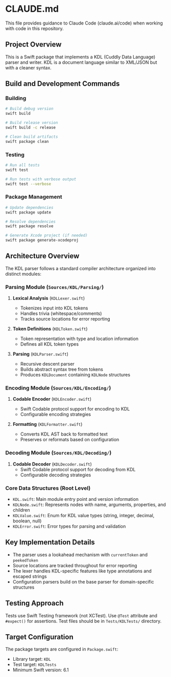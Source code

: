 # CLAUDE.md

This file provides guidance to Claude Code (claude.ai/code) when working with code in this repository.

## Project Overview

This is a Swift package that implements a KDL (Cuddly Data Language) parser and writer. KDL is a document language similar to XML/JSON but with a cleaner syntax.

## Build and Development Commands

### Building
```bash
# Build debug version
swift build

# Build release version
swift build -c release

# Clean build artifacts
swift package clean
```

### Testing
```bash
# Run all tests
swift test

# Run tests with verbose output
swift test --verbose
```

### Package Management
```bash
# Update dependencies
swift package update

# Resolve dependencies
swift package resolve

# Generate Xcode project (if needed)
swift package generate-xcodeproj
```

## Architecture Overview

The KDL parser follows a standard compiler architecture organized into distinct modules:

### Parsing Module (`Sources/KDL/Parsing/`)
1. **Lexical Analysis** (`KDLLexer.swift`)
   - Tokenizes input into KDL tokens
   - Handles trivia (whitespace/comments)
   - Tracks source locations for error reporting

2. **Token Definitions** (`KDLToken.swift`)
   - Token representation with type and location information
   - Defines all KDL token types

3. **Parsing** (`KDLParser.swift`)
   - Recursive descent parser
   - Builds abstract syntax tree from tokens
   - Produces `KDLDocument` containing `KDLNode` structures

### Encoding Module (`Sources/KDL/Encoding/`)
1. **Codable Encoder** (`KDLEncoder.swift`)
   - Swift Codable protocol support for encoding to KDL
   - Configurable encoding strategies

2. **Formatting** (`KDLFormatter.swift`)
   - Converts KDL AST back to formatted text
   - Preserves or reformats based on configuration

### Decoding Module (`Sources/KDL/Decoding/`)
1. **Codable Decoder** (`KDLDecoder.swift`)
   - Swift Codable protocol support for decoding from KDL
   - Configurable decoding strategies

### Core Data Structures (Root Level)
- `KDL.swift`: Main module entry point and version information
- `KDLNode.swift`: Represents nodes with name, arguments, properties, and children
- `KDLValue.swift`: Enum for KDL value types (string, integer, decimal, boolean, null)
- `KDLError.swift`: Error types for parsing and validation

## Key Implementation Details

- The parser uses a lookahead mechanism with `currentToken` and `peekedToken`
- Source locations are tracked throughout for error reporting
- The lexer handles KDL-specific features like type annotations and escaped strings
- Configuration parsers build on the base parser for domain-specific structures

## Testing Approach

Tests use Swift Testing framework (not XCTest). Use `@Test` attribute and `#expect()` for assertions. Test files should be in `Tests/KDLTests/` directory.

## Target Configuration

The package targets are configured in `Package.swift`:
- Library target: `KDL`
- Test target: `KDLTests`
- Minimum Swift version: 6.1
